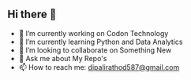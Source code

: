 ## Hi there 👋

- 🔭 I’m currently working on Codon Technology
- 🌱 I’m currently learning Python and Data Analytics
- 👯 I’m looking to collaborate on Something New
- 💬 Ask me about My Repo's
- 📫 How to reach me: dipalirathod587@gmail.com

